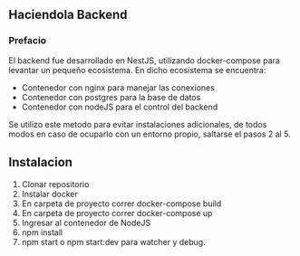 ## Haciendola Backend

### Prefacio
El backend fue desarrollado en NestJS, utilizando docker-compose para levantar un pequeño ecosistema.
En dicho ecosistema se encuentra:
* Contenedor con nginx para manejar las conexiones
* Contenedor con postgres para la base de datos
* Contenedor con nodeJS para el control del backend

Se utilizo este metodo para evitar instalaciones adicionales, de todos modos en caso de ocuparlo con un entorno propio,
saltarse el pasos 2 al 5.

## Instalacion
1. Clonar repositorio
2. Instalar docker
3. En carpeta de proyecto correr docker-compose build
4. En carpeta de proyecto correr docker-compose up
5. Ingresar al contenedor de NodeJS
6. npm install
7. npm start o npm start:dev para watcher y debug.
